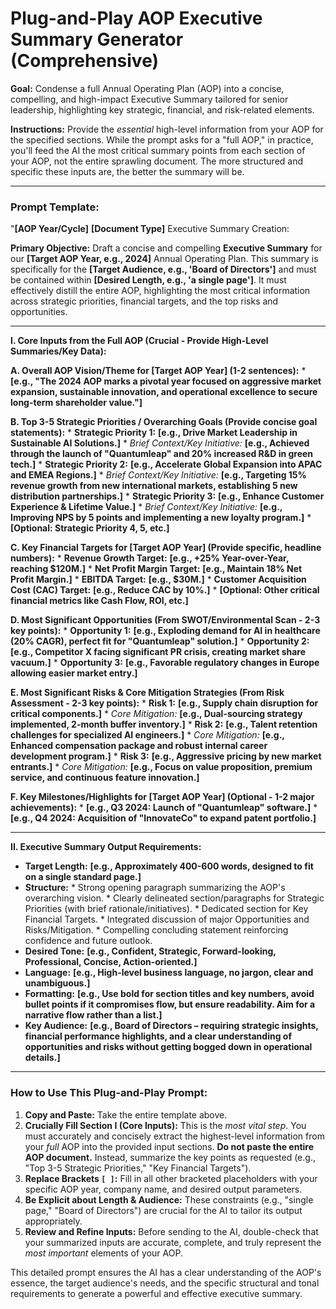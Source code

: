 # Plug-and-Play AOP Executive Summary Generator (Comprehensive)

**Goal:** Condense a full Annual Operating Plan (AOP) into a concise, compelling, and high-impact Executive Summary tailored for senior leadership, highlighting key strategic, financial, and risk-related elements.

**Instructions:** Provide the *essential* high-level information from your AOP for the specified sections. While the prompt asks for a "full AOP," in practice, you'll feed the AI the most critical summary points from each section of your AOP, not the entire sprawling document. The more structured and specific these inputs are, the better the summary will be.

---

### Prompt Template:

"**[AOP Year/Cycle]** **[Document Type]** Executive Summary Creation:

**Primary Objective:** Draft a concise and compelling **Executive Summary** for our **[Target AOP Year, e.g., 2024]** Annual Operating Plan. This summary is specifically for the **[Target Audience, e.g., 'Board of Directors']** and must be contained within **[Desired Length, e.g., 'a single page']**. It must effectively distill the entire AOP, highlighting the most critical information across strategic priorities, financial targets, and the top risks and opportunities.

---

**I. Core Inputs from the Full AOP (Crucial - Provide High-Level Summaries/Key Data):**

   **A. Overall AOP Vision/Theme for [Target AOP Year] (1-2 sentences):**
      *   **[e.g., "The 2024 AOP marks a pivotal year focused on aggressive market expansion, sustainable innovation, and operational excellence to secure long-term shareholder value."]**

   **B. Top 3-5 Strategic Priorities / Overarching Goals (Provide concise goal statements):**
      *   **Strategic Priority 1:** **[e.g., Drive Market Leadership in Sustainable AI Solutions.]**
         *   *Brief Context/Key Initiative:* **[e.g., Achieved through the launch of "Quantumleap" and 20% increased R&D in green tech.]**
      *   **Strategic Priority 2:** **[e.g., Accelerate Global Expansion into APAC and EMEA Regions.]**
         *   *Brief Context/Key Initiative:* **[e.g., Targeting 15% revenue growth from new international markets, establishing 5 new distribution partnerships.]**
      *   **Strategic Priority 3:** **[e.g., Enhance Customer Experience & Lifetime Value.]**
         *   *Brief Context/Key Initiative:* **[e.g., Improving NPS by 5 points and implementing a new loyalty program.]**
      *   **[Optional: Strategic Priority 4, 5, etc.]**

   **C. Key Financial Targets for [Target AOP Year] (Provide specific, headline numbers):**
      *   **Revenue Growth Target:** **[e.g., +25% Year-over-Year, reaching $120M.]**
      *   **Net Profit Margin Target:** **[e.g., Maintain 18% Net Profit Margin.]**
      *   **EBITDA Target:** **[e.g., $30M.]**
      *   **Customer Acquisition Cost (CAC) Target:** **[e.g., Reduce CAC by 10%.]**
      *   **[Optional: Other critical financial metrics like Cash Flow, ROI, etc.]**

   **D. Most Significant Opportunities (From SWOT/Environmental Scan - 2-3 key points):**
      *   **Opportunity 1:** **[e.g., Exploding demand for AI in healthcare (20% CAGR), perfect fit for "Quantumleap" solution.]**
      *   **Opportunity 2:** **[e.g., Competitor X facing significant PR crisis, creating market share vacuum.]**
      *   **Opportunity 3:** **[e.g., Favorable regulatory changes in Europe allowing easier market entry.]**

   **E. Most Significant Risks & Core Mitigation Strategies (From Risk Assessment - 2-3 key points):**
      *   **Risk 1:** **[e.g., Supply chain disruption for critical components.]**
         *   *Core Mitigation:* **[e.g., Dual-sourcing strategy implemented, 2-month buffer inventory.]**
      *   **Risk 2:** **[e.g., Talent retention challenges for specialized AI engineers.]**
         *   *Core Mitigation:* **[e.g., Enhanced compensation package and robust internal career development program.]**
      *   **Risk 3:** **[e.g., Aggressive pricing by new market entrants.]**
         *   *Core Mitigation:* **[e.g., Focus on value proposition, premium service, and continuous feature innovation.]**

   **F. Key Milestones/Highlights for [Target AOP Year] (Optional - 1-2 major achievements):**
      *   **[e.g., Q3 2024: Launch of "Quantumleap" software.]**
      *   **[e.g., Q4 2024: Acquisition of "InnovateCo" to expand patent portfolio.]**

---

**II. Executive Summary Output Requirements:**

   *   **Target Length:** **[e.g., Approximately 400-600 words, designed to fit on a single standard page.]**
   *   **Structure:**
      *   Strong opening paragraph summarizing the AOP's overarching vision.
      *   Clearly delineated section/paragraphs for Strategic Priorities (with brief rationale/initiatives).
      *   Dedicated section for Key Financial Targets.
      *   Integrated discussion of major Opportunities and Risks/Mitigation.
      *   Compelling concluding statement reinforcing confidence and future outlook.
   *   **Desired Tone:** **[e.g., Confident, Strategic, Forward-looking, Professional, Concise, Action-oriented.]**
   *   **Language:** **[e.g., High-level business language, no jargon, clear and unambiguous.]**
   *   **Formatting:** **[e.g., Use bold for section titles and key numbers, avoid bullet points if it compromises flow, but ensure readability. Aim for a narrative flow rather than a list.]**
   *   **Key Audience:** **[e.g., Board of Directors – requiring strategic insights, financial performance highlights, and a clear understanding of opportunities and risks without getting bogged down in operational details.]**

---

### How to Use This Plug-and-Play Prompt:

1.  **Copy and Paste:** Take the entire template above.
2.  **Crucially Fill Section I (Core Inputs):** This is the *most vital step*. You must accurately and concisely extract the highest-level information from your *full* AOP into the provided input sections. **Do not paste the entire AOP document.** Instead, summarize the key points as requested (e.g., "Top 3-5 Strategic Priorities," "Key Financial Targets").
3.  **Replace Brackets `[ ]`:** Fill in all other bracketed placeholders with your specific AOP year, company name, and desired output parameters.
4.  **Be Explicit about Length & Audience:** These constraints (e.g., "single page," "Board of Directors") are crucial for the AI to tailor its output appropriately.
5.  **Review and Refine Inputs:** Before sending to the AI, double-check that your summarized inputs are accurate, complete, and truly represent the *most important* elements of your AOP.

This detailed prompt ensures the AI has a clear understanding of the AOP's essence, the target audience's needs, and the specific structural and tonal requirements to generate a powerful and effective executive summary.
